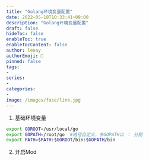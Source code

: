 ```yaml
---
title: "Golang环境变量配置"
date: 2022-05-18T10:33:41+09:00
description: "Golang环境变量配置"
draft: false
hideToc: false
enableToc: true
enableTocContent: false
author: leoay
authorEmoji: 🎅
pinned: false
tags:
- 
series:
- 
categories:
- 
image: /images/face/link.jpg
---
```


1. 基础环境变量
```bash
export GOROOT=/usr/local/go
export GOPATH=/root/go  #路径自定义，多GOPATH以 ： 分割
export PATH=$PATH:$GOROOT/bin:$GOPATH/bin
```
2. 开启Mod


